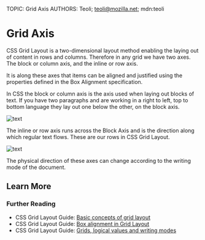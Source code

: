 TOPIC: Grid Axis
AUTHORS: Teoli; teoli@mozilla.net; mdn:teoli

# Grid Axis

CSS Grid Layout is a two-dimensional layout method enabling the laying out of content in rows and columns.
Therefore in any grid we have two axes. The block or column axis, and the inline or row axis.

It is along these axes that items can be aligned and justified using the properties defined in the
Box Alignment specification.

In CSS the block or column axis is the axis used when laying out blocks of text. If you have two
paragraphs and are working in a right to left, top to bottom language they lay out one below the other,
on the block axis.

![text](https://mdn.mozillademos.org/files/14775/7_Block_Axis.png)

The inline or row axis runs across the Block Axis and is the direction along which regular text flows.
These are our rows in CSS Grid Layout.

![text](https://mdn.mozillademos.org/files/14773/7_Inline_Axis.png)

The physical direction of these axes can change according to the writing mode of the document.

## Learn More

### Further Reading

- CSS Grid Layout Guide: [Basic concepts of grid layout](https://wiki.developer.mozilla.org/en-US/docs/Web/CSS/CSS_Grid_Layout/Basic_Concepts_of_Grid_Layout)
- CSS Grid Layout Guide: [Box alignment in Grid Layout](https://wiki.developer.mozilla.org/en-US/docs/Web/CSS/CSS_Grid_Layout/Box_Alignment_in_CSS_Grid_Layout)
- CSS Grid Layout Guide: [Grids, logical values and writing modes](https://wiki.developer.mozilla.org/en-US/docs/Web/CSS/CSS_Grid_Layout/CSS_Grid,_Logical_Values_and_Writing_Modes)
